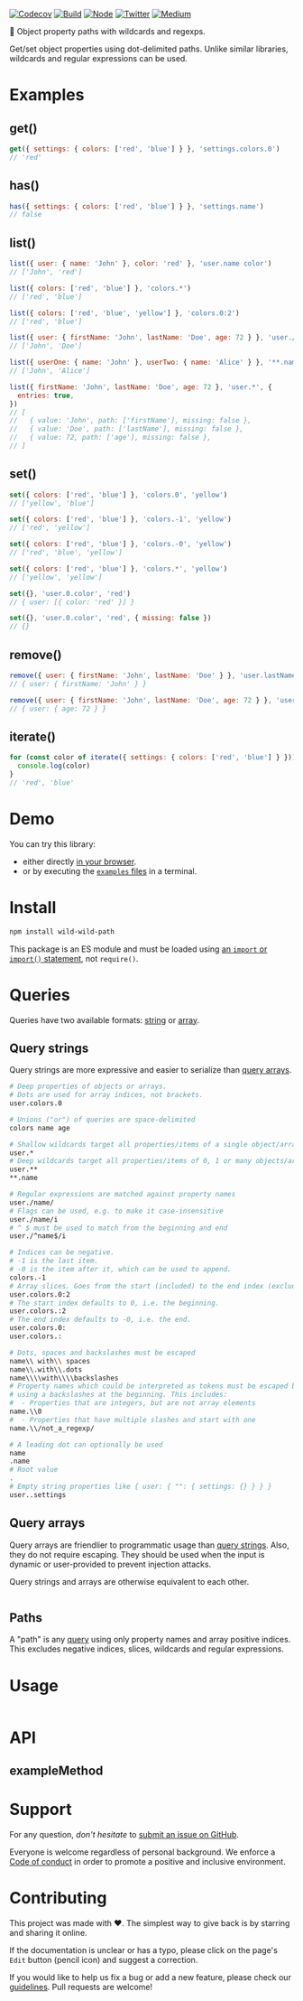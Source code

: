 [![Codecov](https://img.shields.io/codecov/c/github/ehmicky/wild-wild-path.svg?label=tested&logo=codecov)](https://codecov.io/gh/ehmicky/wild-wild-path)
[![Build](https://github.com/ehmicky/wild-wild-path/workflows/Build/badge.svg)](https://github.com/ehmicky/wild-wild-path/actions)
[![Node](https://img.shields.io/node/v/wild-wild-path.svg?logo=node.js)](https://www.npmjs.com/package/wild-wild-path)
[![Twitter](https://img.shields.io/badge/%E2%80%8B-twitter-4cc61e.svg?logo=twitter)](https://twitter.com/intent/follow?screen_name=ehmicky)
[![Medium](https://img.shields.io/badge/%E2%80%8B-medium-4cc61e.svg?logo=medium)](https://medium.com/@ehmicky)

🤠 Object property paths with wildcards and regexps.

Get/set object properties using dot-delimited paths. Unlike similar libraries,
wildcards and regular expressions can be used.

# Examples

## get()

```js
get({ settings: { colors: ['red', 'blue'] } }, 'settings.colors.0')
// 'red'
```

## has()

```js
has({ settings: { colors: ['red', 'blue'] } }, 'settings.name')
// false
```

## list()

```js
list({ user: { name: 'John' }, color: 'red' }, 'user.name color')
// ['John', 'red']

list({ colors: ['red', 'blue'] }, 'colors.*')
// ['red', 'blue']

list({ colors: ['red', 'blue', 'yellow'] }, 'colors.0:2')
// ['red', 'blue']

list({ user: { firstName: 'John', lastName: 'Doe', age: 72 } }, 'user./Name/')
// ['John', 'Doe']

list({ userOne: { name: 'John' }, userTwo: { name: 'Alice' } }, '**.name')
// ['John', 'Alice']

list({ firstName: 'John', lastName: 'Doe', age: 72 }, 'user.*', {
  entries: true,
})
// [
//   { value: 'John', path: ['firstName'], missing: false },
//   { value: 'Doe', path: ['lastName'], missing: false },
//   { value: 72, path: ['age'], missing: false },
// ]
```

## set()

```js
set({ colors: ['red', 'blue'] }, 'colors.0', 'yellow')
// ['yellow', 'blue']

set({ colors: ['red', 'blue'] }, 'colors.-1', 'yellow')
// ['red', 'yellow']

set({ colors: ['red', 'blue'] }, 'colors.-0', 'yellow')
// ['red', 'blue', 'yellow']

set({ colors: ['red', 'blue'] }, 'colors.*', 'yellow')
// ['yellow', 'yellow']

set({}, 'user.0.color', 'red')
// { user: [{ color: 'red' }] }

set({}, 'user.0.color', 'red', { missing: false })
// {}
```

## remove()

```js
remove({ user: { firstName: 'John', lastName: 'Doe' } }, 'user.lastName')
// { user: { firstName: 'John' } }

remove({ user: { firstName: 'John', lastName: 'Doe', age: 72 } }, 'user./Name/')
// { user: { age: 72 } }
```

## iterate()

<!-- eslint-disable fp/no-loops -->

```js
for (const color of iterate({ settings: { colors: ['red', 'blue'] } })) {
  console.log(color)
}
// 'red', 'blue'
```

# Demo

You can try this library:

- either directly [in your browser](https://repl.it/@ehmicky/wild-wild-path).
- or by executing the [`examples` files](examples/README.md) in a terminal.

# Install

```bash
npm install wild-wild-path
```

This package is an ES module and must be loaded using
[an `import` or `import()` statement](https://gist.github.com/sindresorhus/a39789f98801d908bbc7ff3ecc99d99c),
not `require()`.

# Queries

Queries have two available formats: [string](#query-strings) or
[array](#query-arrays).

## Query strings

Query strings are more expressive and easier to serialize than
[query arrays](#query-arrays).

```bash
# Deep properties of objects or arrays.
# Dots are used for array indices, not brackets.
user.colors.0

# Unions ("or") of queries are space-delimited
colors name age

# Shallow wildcards target all properties/items of a single object/array
user.*
# Deep wildcards target all properties/items of 0, 1 or many objects/arrays
user.**
**.name

# Regular expressions are matched against property names
user./name/
# Flags can be used, e.g. to make it case-insensitive
user./name/i
# ^ $ must be used to match from the beginning and end
user./^name$/i

# Indices can be negative.
# -1 is the last item.
# -0 is the item after it, which can be used to append.
colors.-1
# Array slices. Goes from the start (included) to the end index (excluded).
user.colors.0:2
# The start index defaults to 0, i.e. the beginning.
user.colors.:2
# The end index defaults to -0, i.e. the end.
user.colors.0:
user.colors.:

# Dots, spaces and backslashes must be escaped
name\\ with\\ spaces
name\\.with\\.dots
name\\\\with\\\\backslashes
# Property names which could be interpreted as tokens must be escaped by
# using a backslashes at the beginning. This includes:
#  - Properties that are integers, but are not array elements
name.\\0
#  - Properties that have multiple slashes and start with one
name.\\/not_a_regexp/

# A leading dot can optionally be used
name
.name
# Root value
.
# Empty string properties like { user: { "": { settings: {} } } }
user..settings
```

## Query arrays

Query arrays are friendlier to programmatic usage than
[query strings](#query-strings). Also, they do not require escaping. They should
be used when the input is dynamic or user-provided to prevent injection attacks.

Query strings and arrays are otherwise equivalent to each other.

```js

```

## Paths

A "path" is any [query](#queries) using only property names and array positive
indices. This excludes negative indices, slices, wildcards and regular
expressions.

# Usage

```js

```

# API

## exampleMethod

# Support

For any question, _don't hesitate_ to [submit an issue on GitHub](../../issues).

Everyone is welcome regardless of personal background. We enforce a
[Code of conduct](CODE_OF_CONDUCT.md) in order to promote a positive and
inclusive environment.

# Contributing

This project was made with ❤️. The simplest way to give back is by starring and
sharing it online.

If the documentation is unclear or has a typo, please click on the page's `Edit`
button (pencil icon) and suggest a correction.

If you would like to help us fix a bug or add a new feature, please check our
[guidelines](CONTRIBUTING.md). Pull requests are welcome!

<!-- Thanks go to our wonderful contributors: -->

<!-- ALL-CONTRIBUTORS-LIST:START -->
<!-- prettier-ignore -->
<!--
<table><tr><td align="center"><a href="https://twitter.com/ehmicky"><img src="https://avatars2.githubusercontent.com/u/8136211?v=4" width="100px;" alt="ehmicky"/><br /><sub><b>ehmicky</b></sub></a><br /><a href="https://github.com/ehmicky/wild-wild-path/commits?author=ehmicky" title="Code">💻</a> <a href="#design-ehmicky" title="Design">🎨</a> <a href="#ideas-ehmicky" title="Ideas, Planning, & Feedback">🤔</a> <a href="https://github.com/ehmicky/wild-wild-path/commits?author=ehmicky" title="Documentation">📖</a></td></tr></table>
 -->
<!-- ALL-CONTRIBUTORS-LIST:END -->
